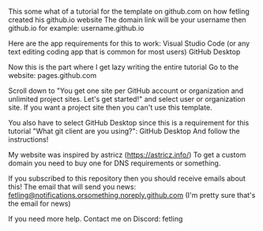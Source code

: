 This some what of a tutorial for the template on github.com on how fetling created his github.io website
The domain link will be your username then github.io for example: username.github.io

Here are the app requirements for this to work:
Visual Studio Code (or any text editing coding app that is common for most users)
GitHub Desktop

Now this is the part where I get lazy writing the entire tutorial
Go to the website: pages.github.com

Scroll down to "You get one site per GitHub account or organization and unlimited project sites. Let's get started!"
and select user or organization site. If you want a project site then you can't use this template.

You also have to select GitHub Desktop since this is a requirement for this tutorial
"What git client are you using?": GitHub Desktop
And follow the instructions!

My website was inspired by astricz (https://astricz.info/)
To get a custom domain you need to buy one for DNS requirements or something.

If you subscribed to this repository then you should receive emails about this!
The email that will send you news: fetling@notifications.orsomething.noreply.github.com
(I'm pretty sure that's the email for news)


If you need more help. Contact me on Discord: fetling
